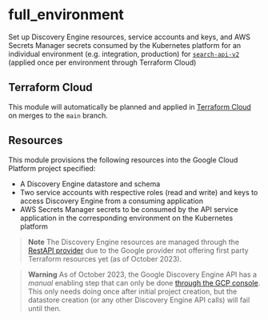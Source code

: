 # full_environment
Set up Discovery Engine resources, service accounts and keys, and AWS Secrets Manager secrets
consumed by the Kubernetes platform for an individual environment (e.g. integration, production) for
[`search-api-v2`][search-api-v2-repo] (applied once per environment through Terraform Cloud)

## Terraform Cloud
This module will automatically be planned and applied in [Terraform Cloud][terraform-cloud] on
merges to the `main` branch.

## Resources
This module provisions the following resources into the Google Cloud Platform project specified:
- A Discovery Engine datastore and schema
- Two service accounts with respective roles (read and write) and keys to access Discovery Engine
  from a consuming application
- AWS Secrets Manager secrets to be consumed by the API service application in the corresponding
  environment on the Kubernetes platform

> **Note**
> The Discovery Engine resources are managed through the [RestAPI provider][restapi_provider_docs]
> due to the Google provider not offering first party Terraform resources yet (as of October 2023).

> **Warning**
> As of October 2023, the Google Discovery Engine API has a _manual_ enabling step that can only be
> done [through the GCP console][enable-de]. This only needs doing once after initial project
> creation, but the datastore creation (or any other Discovery Engine API calls) will fail until
> then.

[enable-de]: https://console.cloud.google.com/gen-app-builder/start
[restapi_provider_docs]: https://registry.terraform.io/providers/Mastercard/restapi/latest
[search-api-v2-repo]: https://github.com/alphagov/search-api-v2
[terraform-cloud]: https://app.terraform.io/
